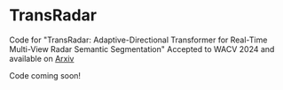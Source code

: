 
# TransRadar


Code for "TransRadar: Adaptive-Directional Transformer for Real-Time Multi-View Radar Semantic Segmentation"
Accepted to WACV 2024 and available on [Arxiv](https://arxiv.org/pdf/2310.02260v1.pdf)

Code coming soon!
